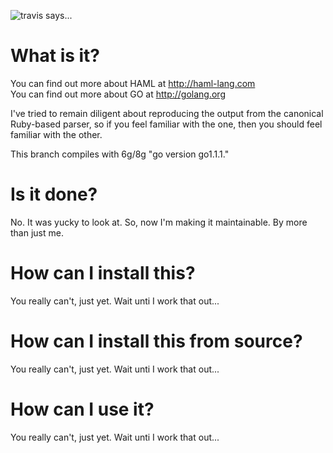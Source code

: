 ![travis says...](https://travis-ci.org/realistschuckle/gohaml.png?branch=rework!:https://travis-ci.org/realistschuckle/gohaml)

# What is it?

You can find out more about HAML at http://haml-lang.com  
You can find out more about GO at http://golang.org

I've tried to remain diligent about reproducing the output from the canonical
Ruby-based parser, so if you feel familiar with the one, then you should feel
familiar with the other.

This branch compiles with 6g/8g "go version go1.1.1."

# Is it done?

No. It was yucky to look at. So, now I'm making it maintainable. By more than
just me.

# How can I install this?

You really can't, just yet. Wait unti I work that out...

# How can I install this from source?

You really can't, just yet. Wait unti I work that out...

# How can I use it?

You really can't, just yet. Wait unti I work that out...
